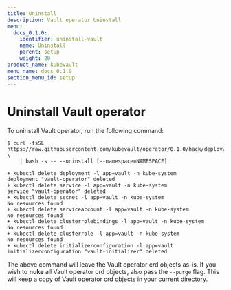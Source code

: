 ```yaml
---
title: Uninstall
description: Vault operator Uninstall
menu:
  docs_0.1.0:
    identifier: uninstall-vault
    name: Uninstall
    parent: setup
    weight: 20
product_name: kubevault
menu_name: docs_0.1.0
section_menu_id: setup
---
```

# Uninstall Vault operator

To uninstall Vault operator, run the following command:

```console
$ curl -fsSL https://raw.githubusercontent.com/kubevault/operator/0.1.0/hack/deploy/vault.sh \
    | bash -s -- --uninstall [--namespace=NAMESPACE]

+ kubectl delete deployment -l app=vault -n kube-system
deployment "vault-operator" deleted
+ kubectl delete service -l app=vault -n kube-system
service "vault-operator" deleted
+ kubectl delete secret -l app=vault -n kube-system
No resources found
+ kubectl delete serviceaccount -l app=vault -n kube-system
No resources found
+ kubectl delete clusterrolebindings -l app=vault -n kube-system
No resources found
+ kubectl delete clusterrole -l app=vault -n kube-system
No resources found
+ kubectl delete initializerconfiguration -l app=vault
initializerconfiguration "vault-initializer" deleted
```

The above command will leave the Vault operator crd objects as-is. If you wish to **nuke** all Vault operator crd objects, also pass the `--purge` flag. This will keep a copy of Vault operator crd objects in your current directory.
